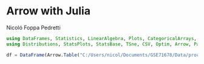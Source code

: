 Arrow with Julia
================
Nicoló Foppa Pedretti

``` julia
using DataFrames, Statistics, LinearAlgebra, Plots, CategoricalArrays, UMAP 
using Distributions, StatsPlots, StatsBase, TSne, CSV, Optim, Arrow, Parquet
```

``` julia
df = DataFrame(Arrow.Table("C:/Users/nicol/Documents/GSE71678/Data/processed_data/GSE71678_cov_original.arrow"))
```
